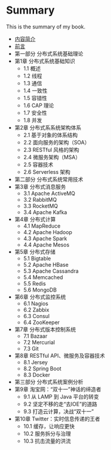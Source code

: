 ﻿# Summary

This is the summary of my book.

* [内容简介](docs/Introduction.md)
* [前言](docs/Preface.md)
* 第一部分 分布式系统基础理论
* 第1章 分布式系统基础知识
	* 1.1 概述
	* 1.2 线程
	* 1.3 通信
	* 1.4 一致性
	* 1.5 容错性
	* 1.6 CAP 理论
	* 1.7 安全性
	* 1.8 并发
* 第2章 分布式系系统架构体系
	* 2.1 基于对象的体系结构
	* 2.2 面向服务的架构（SOA）
	* 2.3 RESTful 风格的架构
	* 2.4 微服务架构（MSA）
	* 2.5 容器技术
	* 2.6 Serverless 架构
* 第二部分 分布式系统常用技术
* 第3章 分布式消息服务
	* 3.1 Apache ActiveMQ
	* 3.2 RabbitMQ
	* 3.3 RocketMQ
	* 3.4 Apache Kafka
* 第4章 分布式计算
	* 4.1 MapReduce
	* 4.2 Apache Hadoop
	* 4.3 Apache Spark
	* 4.4 Apache Mesos
* 第5章 分布式存储
	* 5.1 Bigtable
	* 5.2 Apache HBase
	* 5.3 Apache Cassandra
	* 5.4 Memcached
	* 5.5 Redis
	* 5.6 MongoDB
* 第6章 分布式监控系统
	* 6.1 Nagios
	* 6.2 Zabbix
	* 6.3 Consul
	* 6.4 ZooKeeper
* 第7章 分布式版本控制系统
	* 7.1 Bazaar
	* 7.2 Mercurial
	* 7.3 Git
* 第8章 RESTful API、微服务及容器技术
	* 8.1 Jersey
	* 8.2 Spring Boot
	* 8.3 Docker
* 第三部分 分布式系统案例分析
* 第9章 淘宝网：“双十一”神话的缔造者
	* 9.1 从 LAMP 到 Java 平台的转变
	* 9.2 坚定不移的走“去IOE”的道路
	* 9.3 打造云计算，决战“双十一”
* 第10章 Twitter：实时信息传递的王者
	* 10.1 缓存，让响应更快
	* 10.2 服务拆分与治理
	* 10.3 抗击流量的洪流